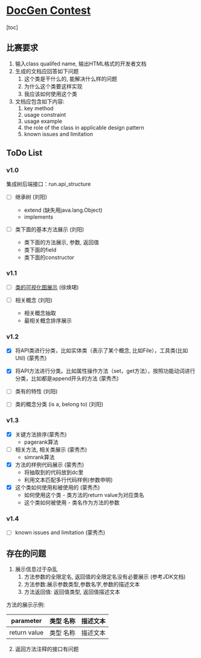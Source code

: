 # [DocGen Contest](https://dysdoc.github.io/docgen2/index.html)

[toc]

## 比赛要求

1. 输入class qualifed name, 输出HTML格式的开发者文档
2. 生成的文档应回答如下问题
   1. 这个类是干什么的, 能解决什么样的问题
   2. 为什么这个类要这样实现
   3. 我应该如何使用这个类
3. 文档应包含如下内容:
   1. key method
   2. usage constraint
   3. usage example
   4. the role of the class in applicable design pattern
   5. known issues and limitation

## ToDo List

### v1.0


集成树后端接口：run.api_structure


- [ ] 继承树 (刘阳)
  - extend (缺失用java.lang.Object)
  - implements 

- [ ] 类下面的基本方法展示 (刘阳)
  - 类下面的方法展示, 参数, 返回值
  - 类下面的field
  - 类下面的constructor

### v1.1 

- [ ] [类的可视化图展示](http://bigcode.fudan.edu.cn/kg/index.html#/ElementGraph/890) (徐焕珺)

- [ ] 相关概念 (刘阳)
  - 相关概念抽取
  - 最相关概念排序展示

### v1.2

- [x] 将API类进行分类，比如实体类（表示了某个概念, 比如File），工具类(比如Util) (蒙秀杰)

- [x] 将API方法进行分类。比如属性操作方法（set，get方法），按照功能动词进行分类，比如都是append开头的方法 (蒙秀杰)

- [ ] 类有的特性 (刘阳)

- [ ] 类的概念分类 (is a, belong to) (刘阳)

### v1.3

- [x] 关键方法排序(蒙秀杰)
  - pagerank算法
- [ ] 相关方法, 相关类展示 (蒙秀杰)
  - simrank算法
- [x] 方法的样例代码展示 (蒙秀杰)
  - 将抽取到的代码放到dc里
  - 利用文本匹配多行代码样例(参数申明)
- [x] 这个类如何使用和被使用的 (蒙秀杰)
  - 如何使用这个类 - 类方法的return value为对应类名
  - 这个类如何被使用 - 类名作为方法的参数

### v1.4

- [ ] known issues and limitation (蒙秀杰)



## 存在的问题

1. 展示信息过于杂乱
   1. 方法参数的全限定名, 返回值的全限定名没有必要展示 (参考JDK文档)
   2. 方法参数:展示参数类型,参数名字,参数的描述文本
   3. 方法返回值: 返回值类型, 返回值描述文本

方法的展示示例:

| parameter    | 类型 名称 | 描述文本 |
| ------------ | --------- | -------- |
| return value | 类型 名称 | 描述文本 |

2. 返回方法注释的接口有问题



